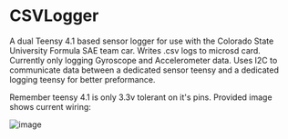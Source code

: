 # CSVLogger
A dual Teensy 4.1 based sensor logger for use with the Colorado State University Formula SAE team car.
Writes .csv logs to microsd card.
Currently only logging Gyroscope and Accelerometer data.
Uses I2C to communicate data between a dedicated sensor teensy and a dedicated logging teensy for better preformance.

Remember teensy 4.1 is only 3.3v tolerant on it's pins.
Provided image shows current wiring:

![image](https://user-images.githubusercontent.com/45497901/154790496-8538843e-05eb-4b07-854a-a8a9ebed1b7c.png)
